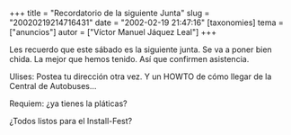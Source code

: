 +++
title = "Recordatorio de la siguiente Junta"
slug = "20020219214716431"
date = "2002-02-19 21:47:16"
[taxonomies]
tema = ["anuncios"]
autor = ["Víctor Manuel Jáquez Leal"]
+++

Les recuerdo que este sábado es la siguiente junta. Se va a poner bien
chida. La mejor que hemos tenido. Así que confirmen asistencia.

Ulises: Postea tu dirección otra vez. Y un HOWTO de cómo llegar de la
Central de Autobuses…

Requiem: ¿ya tienes la pláticas?

¿Todos listos para el Install-Fest?

